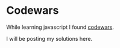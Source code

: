 # Codewars

<p>While learning javascript I found <a href="http://example.com">codewars</a>.</p>


<p>I will be posting my solutions here. </p>
